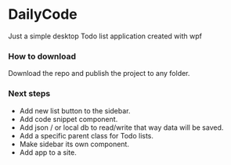 # DailyCode

Just a simple desktop Todo list application created with wpf 

### How to download
Download the repo and publish the project to any folder. 

### Next steps
- Add new list button to the sidebar.
- Add code snippet component.
- Add json / or local db to read/write that way data will be saved.
- Add a specific parent class for Todo lists.
- Make sidebar its own component.
- Add app to a site.
